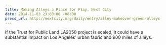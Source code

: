 ```yaml
---
title: Making Alleys a Place for Play, Next City
date: 2014-11-03 23:00:00 -08:00
press_url: http://nextcity.org/daily/entry/alley-makeover-green-alleys-los-angeles
---
```


If the Trust for Public Land LA2050 project is scaled, it could have a substantial impact on Los Angeles' urban fabric and 900 miles of alleys.
